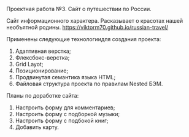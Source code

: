 Проектная работа №3. Сайт о путешествии по России.

Сайт информационного характера. Расказывает о красотах нашей необъятной родины.
https://viktorm70.github.io/russian-travel/

Применены следующие технологиидля создания проекта:
1) Адаптивная верстка; 
2) Флексбокс-верстка;
3) Grid Layot;
4) Позиционирование;
5) Продвинутая семантика языка HTML;
6) Файловая структура проекта по правилам Nested БЭМ.

Планы по доработке сайта: 
1) Настроить форму для комментариев;
2) Настроить форму с подборкой музыки;
3) Настроить форму с подбокой книг;
4) Добавить карту.